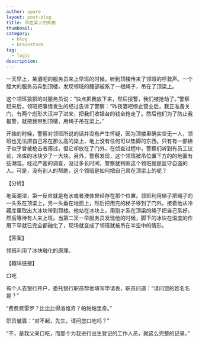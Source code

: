 ```yaml
---
author: upare
layout: post-blog
title: 吊在梁上的真相
thumbnail:
category:
  - blog
  - brainstorm
tag:
  - logic
description: 
---
```

一天早上，某酒吧的服务员来上早班的时候，听到顶楼传来了领班的呼救声。一个胆大的服务员奔到顶楼，发现领班的腰部被系了一根绳子，吊在了顶梁上。

这个领班狼狈的对服务员说：“快点把我放下来，然后报警，我们被抢劫了。”警察赶来后，领班把事情发生的经过告诉了警察：“昨夜酒吧停止营业后，我正准备关门，有两个彪形大汉冲了进来，把我们收银台的钱全抢走了。然后他们为了防止我报警，就把我带到顶楼，用绳子吊在梁上。”

开始的时候，警察对领班所说的话并没有产生怀疑，因为顶楼里确实空无一人，领班也无法把自己吊在那么高的梁上，地上没有任何可以垫脚的东西。只有有一部梯子似乎曾被枪击者用过，但它却放在了门外，在侦查过程中，警察们听到有员工议论，冷库的冰块少了一大块。另外，警察发现，这个领班被吊位置下方的的地面有些潮湿。经过严密的调查，没过多长时间，警察就判断这个领班就是监守自盗的人。可是，没有别人的帮助，这个领班是如何把自己吊在顶梁上的呢？

【分析】

地面潮湿，第一反应就是有水或者液体曾经存在那个位置。领班利用梯子把绳子的一头系在顶梁上，另一头垂在地面上，然后把用完的梯子移到了门外。接着他从冷藏库里取出大冰块带到顶楼。他站在冰块上，用刚才系在顶梁的绳子把自己系好，然后等待有人来上班。当第二天一早服务员发现他的时候，脚下的冰块在温度的作用下早就已完全都融化了，现场就变成了领班就被吊在半空中的情形。

【答案】

领班利用了冰块融化的原理。

【趣味链接】

口吃

有个人去银行开户，委托银行职员帮他填写申请表，职员问道：“请问您的姓名名是？”

“费费费雷罗？比比比得洛维奇？帕帕帕里奇。”

职员皱眉：“对不起，先生，请问您口吃吗？”

“不，是我父亲口吃，而那个为我进行出生登记的工作人员，就这么完整的记录。”